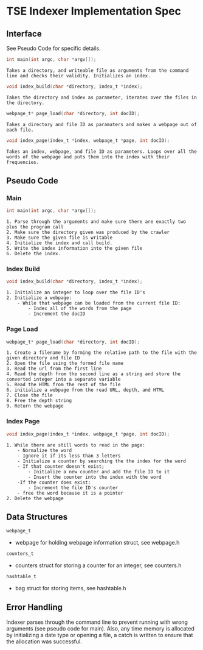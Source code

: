 # TSE Indexer Implementation Spec

## Interface
See Pseudo Code for specific details. 
```c
int main(int argc, char *argv[]); 
```
    Takes a directory, and writeable file as arguments from the command line and checks their validity. Initializes an index.

```c
void index_build(char *directory, index_t *index);
```
    Takes the directory and index as parameter, iterates over the files in the directory.
```c
webpage_t* page_load(char *directory, int docID);
```
    Takes a directory and file ID as paramaters and makes a webpage out of each file.

```c
void index_page(index_t *index, webpage_t *page, int docID);
```
    Takes an index, webpage, and file ID as parameters. Loops over all the words of the webpage and puts them into the index with their frequencies. 

## Pseudo Code

### Main
```c
int main(int argc, char *argv[]); 
```
    1. Parse through the arguments and make sure there are exactly two plus the program call 
    2. Make sure the directory given was produced by the crawler
    3. Make sure the given file is writable
    4. Initialize the index and call build.
    5. Write the index information into the given file
    6. Delete the index.

### Index Build
```c
void index_build(char *directory, index_t *index);
```
    1. Initialize an integer to loop over the file ID's
    2. Initialize a webpage:
        - While that webpage can be loaded from the current file ID:
            - Index all of the words from the page
            - Increment the docID

### Page Load
```c
webpage_t* page_load(char *directory, int docID);
```
    1. Create a filename by forming the relative path to the file with the given directory and file ID
    2. Open the file using the formed file name
    3. Read the url from the first line
    4. Read the depth from the second line as a string and store the converted integer into a separate variable 
    5. Read the HTML from the rest of the file
    6. initialize a webpage from the read URL, depth, and HTML
    7. Close the file 
    8. Free the depth string
    9. Return the webpage

### Index Page
```c
void index_page(index_t *index, webpage_t *page, int docID);
```
    1. While there are still words to read in the page:
        - Normalize the word
        - Ignore it if its less than 3 letters
        - Initialize a counter by searching the the index for the word
        - If that counter doesn't exist;
            - Initialize a new counter and add the file ID to it
            - Insert the counter into the index with the word
        -If the counter does exist: 
            - Increment the file ID's counter
        - free the word because it is a pointer
    2. Delete the webpage


## Data Structures
```c
webpage_t
```
- webpage for holding webpage information struct, see webpage.h

```c
counters_t
```
- counters struct for storing a counter for an integer, see counters.h

```c
hashtable_t
```
- bag struct for storing items, see hashtable.h

## Error Handling
Indexer parses through the command line to prevent running with wrong arguments (see pseudo code for main). Also, any time memory is allocated by initializing a date type or opening a file, a catch is written to ensure that the allocation was successful.

